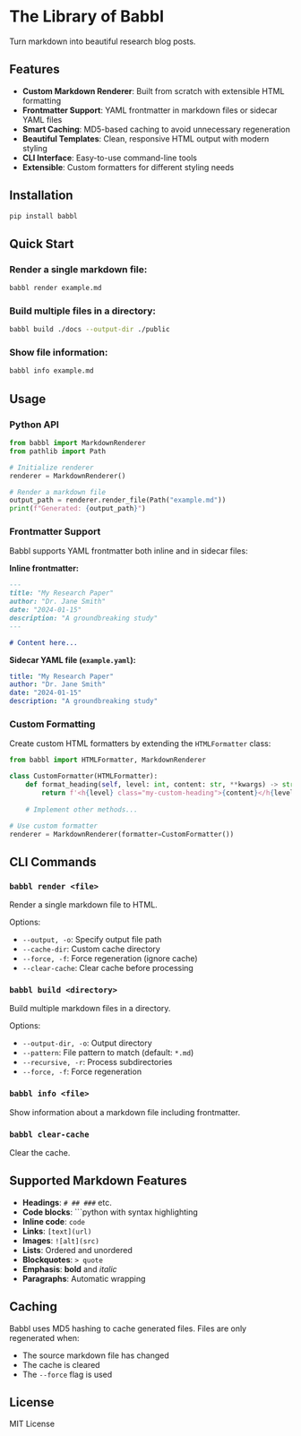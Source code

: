 # The Library of Babbl

Turn markdown into beautiful research blog posts.

## Features

- **Custom Markdown Renderer**: Built from scratch with extensible HTML formatting
- **Frontmatter Support**: YAML frontmatter in markdown files or sidecar YAML files
- **Smart Caching**: MD5-based caching to avoid unnecessary regeneration
- **Beautiful Templates**: Clean, responsive HTML output with modern styling
- **CLI Interface**: Easy-to-use command-line tools
- **Extensible**: Custom formatters for different styling needs

## Installation

```bash
pip install babbl
```

## Quick Start

### Render a single markdown file:

```bash
babbl render example.md
```

### Build multiple files in a directory:

```bash
babbl build ./docs --output-dir ./public
```

### Show file information:

```bash
babbl info example.md
```

## Usage

### Python API

```python
from babbl import MarkdownRenderer
from pathlib import Path

# Initialize renderer
renderer = MarkdownRenderer()

# Render a markdown file
output_path = renderer.render_file(Path("example.md"))
print(f"Generated: {output_path}")
```

### Frontmatter Support

Babbl supports YAML frontmatter both inline and in sidecar files:

**Inline frontmatter:**
```markdown
---
title: "My Research Paper"
author: "Dr. Jane Smith"
date: "2024-01-15"
description: "A groundbreaking study"
---

# Content here...
```

**Sidecar YAML file (`example.yaml`):**
```yaml
title: "My Research Paper"
author: "Dr. Jane Smith"
date: "2024-01-15"
description: "A groundbreaking study"
```

### Custom Formatting

Create custom HTML formatters by extending the `HTMLFormatter` class:

```python
from babbl import HTMLFormatter, MarkdownRenderer

class CustomFormatter(HTMLFormatter):
    def format_heading(self, level: int, content: str, **kwargs) -> str:
        return f'<h{level} class="my-custom-heading">{content}</h{level}>'
    
    # Implement other methods...

# Use custom formatter
renderer = MarkdownRenderer(formatter=CustomFormatter())
```

## CLI Commands

### `babbl render <file>`
Render a single markdown file to HTML.

Options:
- `--output, -o`: Specify output file path
- `--cache-dir`: Custom cache directory
- `--force, -f`: Force regeneration (ignore cache)
- `--clear-cache`: Clear cache before processing

### `babbl build <directory>`
Build multiple markdown files in a directory.

Options:
- `--output-dir, -o`: Output directory
- `--pattern`: File pattern to match (default: `*.md`)
- `--recursive, -r`: Process subdirectories
- `--force, -f`: Force regeneration

### `babbl info <file>`
Show information about a markdown file including frontmatter.

### `babbl clear-cache`
Clear the cache.

## Supported Markdown Features

- **Headings**: `# ## ###` etc.
- **Code blocks**: ```python with syntax highlighting
- **Inline code**: `code`
- **Links**: `[text](url)`
- **Images**: `![alt](src)`
- **Lists**: Ordered and unordered
- **Blockquotes**: `> quote`
- **Emphasis**: **bold** and *italic*
- **Paragraphs**: Automatic wrapping

## Caching

Babbl uses MD5 hashing to cache generated files. Files are only regenerated when:
- The source markdown file has changed
- The cache is cleared
- The `--force` flag is used

## License

MIT License
